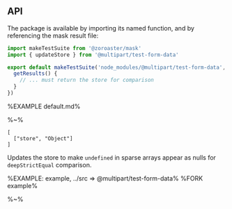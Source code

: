 ## API

The package is available by importing its named function, and by referencing the mask result file:

```js
import makeTestSuite from '@zoroaster/mask'
import { updateStore } from '@multipart/test-form-data'

export default makeTestSuite('node_modules/@multipart/test-form-data', {
  getResults() {
    // ... must return the store for comparison
  }
})
```

%EXAMPLE default.md%

%~%

```## updateStore
[
  ["store", "Object"]
]
```

Updates the store to make `undefined` in sparse arrays appear as nulls for `deepStrictEqual` comparison.

%EXAMPLE: example, ../src => @multipart/test-form-data%
%FORK example%

%~%